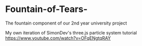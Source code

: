 # Fountain-of-Tears-
The fountain component of our 2nd year university project  

My own iteration of SimonDev's three.js particle system tutorial  
https://www.youtube.com/watch?v=OFqENgtqRAY  
  


